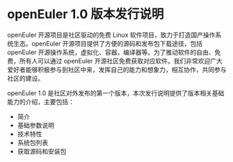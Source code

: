 # openEuler 1.0 版本发行说明<a name="ZH-CN_TOPIC_0182168854"></a>

openEuler 开源项目是社区驱动的免费 Linux 软件项目，致力于打造国产操作系统生态。openEuler 开源项目提供了方便的源码和发布包下载途径，包括 openEuler 开源操作系统，虚拟化、容器，编译器等。为了推动软件的自由、免费，所有人可以通过 openEuler 开源社区免费获取对应软件。我们非常欢迎广大爱好者能够积极参与到社区中来，发挥自己的能力和想象力，相互协作，共同参与社区的建设。

openEuler 1.0 是社区对外发布的第一个版本，本次发行说明提供了版本相关基础能力的介绍，主要包括：

-   简介
-   基础参数说明
-   技术特性
-   系统包列表
-   获取源码和安装包


